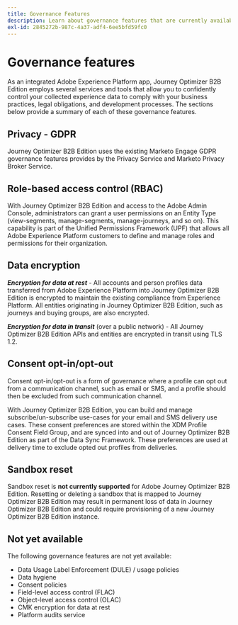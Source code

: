 ```yaml
---
title: Governance Features
description: Learn about governance features that are currently available in Journey Optimizer B2B Edition.
exl-id: 2845272b-987c-4a37-adf4-6ee5bfd59fc0
---
```

# Governance features

As an integrated Adobe Experience Platform app, Journey Optimizer B2B Edition employs several services and tools that allow you to confidently control your collected experience data to comply with your business practices, legal obligations, and development processes. The sections below provide a summary of each of these governance features.

## Privacy - GDPR  

Journey Optimizer B2B Edition uses the existing Marketo Engage GDPR governance features provides by the Privacy Service and Marketo Privacy Broker Service.

## Role-based access control (RBAC)

With Journey Optimizer B2B Edition and access to the Adobe Admin Console, administrators can grant a user permissions on an Entity Type (view-segments, manage-segments, manage-journeys, and so on). This capability is part of the Unified Permissions Framework (UPF) that allows all Adobe Experience Platform customers to define and manage roles and permissions for their organization.

## Data encryption

**_Encryption for data at rest_** - All accounts and person profiles data transferred from Adobe Experience Platform into Journey Optimizer B2B Edition is encrypted to maintain the existing compliance from Experience Platform. All entities originating in Journey Optimizer B2B Edition, such as journeys and buying groups, are also encrypted.

**_Encryption for data in transit_** (over a public network) - All Journey Optimizer B2B Edition APIs and entities are encrypted in transit using TLS 1.2. 

## Consent opt-in/opt-out

Consent opt-in/opt-out is a form of governance where a profile can opt out from a communication channel, such as email or SMS, and a profile should then be excluded from such communication channel. 
   
With Journey Optimizer B2B Edition, you can build and manage subscribe/un-subscribe use-cases for your email and SMS delivery use cases. These consent preferences are stored within the XDM Profile Consent Field Group, and are synced into and out of Journey Optimizer B2B Edition as part of the Data Sync Framework. These preferences are used at delivery time to exclude opted out profiles from deliveries.

## Sandbox reset

Sandbox reset is **not currently supported** for Adobe Journey Optimizer B2B Edition. Resetting or deleting a sandbox that is mapped to Journey Optimizer B2B Edition may result in permanent loss of data in Journey Optimizer B2B Edition and could require provisioning of a new Journey Optimizer B2B Edition instance.

## Not yet available

The following governance features are not yet available:

* Data Usage Label Enforcement (DULE) / usage policies
* Data hygiene
* Consent policies
* Field-level access control (FLAC)
* Object-level access control (OLAC)
* CMK encryption for data at rest
* Platform audits service

